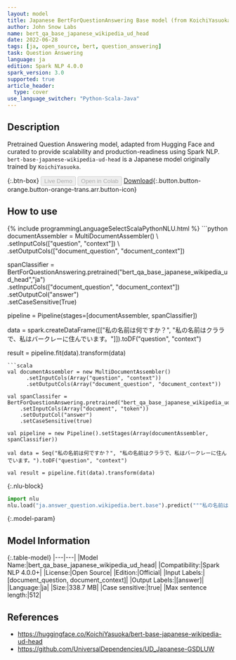 ```yaml
---
layout: model
title: Japanese BertForQuestionAnswering Base model (from KoichiYasuoka)
author: John Snow Labs
name: bert_qa_base_japanese_wikipedia_ud_head
date: 2022-06-28
tags: [ja, open_source, bert, question_answering]
task: Question Answering
language: ja
edition: Spark NLP 4.0.0
spark_version: 3.0
supported: true
article_header:
  type: cover
use_language_switcher: "Python-Scala-Java"
---
```


## Description

Pretrained Question Answering model, adapted from Hugging Face and curated to provide scalability and production-readiness using Spark NLP. `bert-base-japanese-wikipedia-ud-head` is a Japanese model originally trained by `KoichiYasuoka`.

{:.btn-box}
<button class="button button-orange" disabled>Live Demo</button>
<button class="button button-orange" disabled>Open in Colab</button>
[Download](https://s3.amazonaws.com/auxdata.johnsnowlabs.com/public/models/bert_qa_base_japanese_wikipedia_ud_head_ja_4.0.0_3.0_1656413487634.zip){:.button.button-orange.button-orange-trans.arr.button-icon}

## How to use



<div class="tabs-box" markdown="1">
{% include programmingLanguageSelectScalaPythonNLU.html %}
```python
documentAssembler = MultiDocumentAssembler() \
    .setInputCols(["question", "context"]) \
    .setOutputCols(["document_question", "document_context"])

spanClassifier = BertForQuestionAnswering.pretrained("bert_qa_base_japanese_wikipedia_ud_head","ja") \
    .setInputCols(["document_question", "document_context"]) \
    .setOutputCol("answer")\
    .setCaseSensitive(True)
    
pipeline = Pipeline(stages=[documentAssembler, spanClassifier])

data = spark.createDataFrame([["私の名前は何ですか？", "私の名前はクララで、私はバークレーに住んでいます。"]]).toDF("question", "context")

result = pipeline.fit(data).transform(data)
```
```scala
val documentAssembler = new MultiDocumentAssembler() 
      .setInputCols(Array("question", "context")) 
      .setOutputCols(Array("document_question", "document_context"))
 
val spanClassifer = BertForQuestionAnswering.pretrained("bert_qa_base_japanese_wikipedia_ud_head","ja") 
    .setInputCols(Array("document", "token")) 
    .setOutputCol("answer")
    .setCaseSensitive(true)

val pipeline = new Pipeline().setStages(Array(documentAssembler, spanClassifier))

val data = Seq("私の名前は何ですか？", "私の名前はクララで、私はバークレーに住んでいます。").toDF("question", "context")

val result = pipeline.fit(data).transform(data)
```


{:.nlu-block}
```python
import nlu
nlu.load("ja.answer_question.wikipedia.bert.base").predict("""私の名前は何ですか？|||"私の名前はクララで、私はバークレーに住んでいます。""")
```

</div>

{:.model-param}
## Model Information

{:.table-model}
|---|---|
|Model Name:|bert_qa_base_japanese_wikipedia_ud_head|
|Compatibility:|Spark NLP 4.0.0+|
|License:|Open Source|
|Edition:|Official|
|Input Labels:|[document_question, document_context]|
|Output Labels:|[answer]|
|Language:|ja|
|Size:|338.7 MB|
|Case sensitive:|true|
|Max sentence length:|512|

## References

- https://huggingface.co/KoichiYasuoka/bert-base-japanese-wikipedia-ud-head
- https://github.com/UniversalDependencies/UD_Japanese-GSDLUW